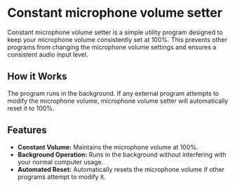 # Constant microphone volume setter

Constant microphone volume setter is a simple utility program designed to keep your microphone volume consistently set at 100%. This prevents other programs from changing the microphone volume settings and ensures a consistent audio input level.

## How it Works

The program runs in the background. If any external program attempts to modify the microphone volume, microphone volume setter will automatically reset it to 100%.

## Features

- **Constant Volume:** Maintains the microphone volume at 100%.
- **Background Operation:** Runs in the background without interfering with your normal computer usage.
- **Automated Reset:** Automatically resets the microphone volume if other programs attempt to modify it.
